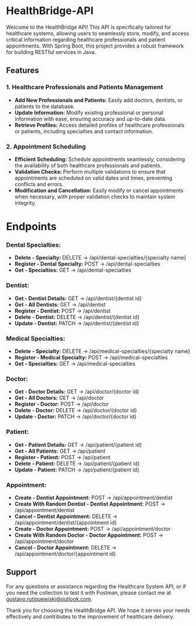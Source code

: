 # HealthBridge-API

Welcome to the HealthBridge API! This API is specifically tailored for healthcare systems, allowing users to seamlessly store, modify, and access critical information regarding healthcare professionals and patient appointments. With Spring Boot, this project provides a robust framework for building RESTful services in Java.

## Features

### 1. Healthcare Professionals and Patients Management
- **Add New Professionals and Patients:** Easily add doctors, dentists, or patients to the database.
- **Update Information:** Modify existing professional or personal information with ease, ensuring accuracy and up-to-date data.
- **Retrieve Profiles:** Access detailed profiles of healthcare professionals or patients, including specialties and contact information.

### 2. Appointment Scheduling
- **Efficient Scheduling:** Schedule appointments seamlessly, considering the availability of both healthcare professionals and patients.
- **Validation Checks:** Perform multiple validations to ensure that appointments are scheduled on valid dates and times, preventing conflicts and errors.
- **Modification and Cancellation:** Easily modify or cancel appointments when necessary, with proper validation checks to maintain system integrity.


# Endpoints

### Dental Specialties:
- **Delete - Specialty:** DELETE -> /api/dental-specialties/{specialty name}
- **Register - Dental Specialty:** POST -> /api/dental-specialties
- **Get - Specialties:** GET -> /api/dental-specialties

### Dentist:
- **Get - Dentist Details:** GET -> /api/dentist/{dentist id}
- **Get - All Dentists:** GET -> /api/dentist
- **Register - Dentist:** POST -> /api/dentist
- **Delete - Dentist:** DELETE -> /api/dentist/{dentist id}
- **Update - Dentist:** PATCH -> /api/dentist/{dentist id}

### Medical Specialties:
- **Delete - Specialty:** DELETE -> /api/medical-specialties/{specialty name}
- **Register - Medical Specialty:** POST -> /api/medical-specialties
- **Get - Specialties:** GET -> /api/medical-specialties

### Doctor:
- **Get - Doctor Details:** GET -> /api/doctor/{doctor id}
- **Get - All Doctors:** GET -> /api/doctor
- **Register - Doctor:** POST -> /api/doctor
- **Delete - Doctor:** DELETE -> /api/doctor/{doctor id}
- **Update - Doctor:** PATCH -> /api/doctor/{doctor id}

### Patient:
- **Get - Patient Details:** GET -> /api/patient/{patient id}
- **Get - All Patients:** GET -> /api/patient
- **Register - Patient:** POST -> /api/patient
- **Delete - Patient:** DELETE -> /api/patient/{patient id}
- **Update - Patient:** PATCH -> /api/patient/{patient id}

### Appointment:
- **Create - Dentist Appointment:** POST -> /api/appointment/dentist
- **Create With Random Dentist - Dentist Appointment:** POST -> /api/appointment/dentist
- **Cancel - Dentist Appointment:** DELETE -> /api/appointment/dentist/{appointment id}
- **Create - Doctor Appointment:** POST -> /api/appointment/doctor
- **Create With Random Doctor - Doctor Appointment:** POST -> /api/appointment/doctor
- **Cancel - Doctor Appointment:** DELETE -> /api/appointment/doctor/{appointment id}

## Support
For any questions or assistance regarding the Healthcare System API, or if you need the collection to test it with Postman, please contact me at gustavo.rutiquewiski@outlook.com.

Thank you for choosing the HealthBridge API. We hope it serves your needs effectively and contributes to the improvement of healthcare delivery.
